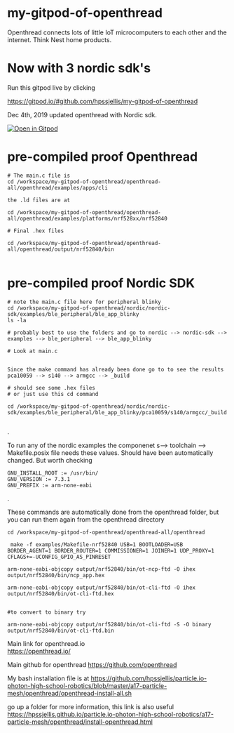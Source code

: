 # my-gitpod-of-openthread

Openthread connects lots of little IoT microcomputers to each other and the internet. Think Nest home products.


# Now with 3 nordic sdk's

Run this gitpod live by clicking


https://gitpod.io/#github.com/hpssjellis/my-gitpod-of-openthread


Dec 4th, 2019 updated openthread with Nordic sdk.


[![Open in Gitpod](https://gitpod.io/button/open-in-gitpod.svg)](https://gitpod.io#snapshot/e709c382-8574-4775-876c-002bfeecc374)


# pre-compiled proof Openthread

```
# The main.c file is
cd /workspace/my-gitpod-of-openthread/openthread-all/openthread/examples/apps/cli

the .ld files are at 

cd /workspace/my-gitpod-of-openthread/openthread-all/openthread/examples/platforms/nrf528xx/nrf52840

# Final .hex files

cd /workspace/my-gitpod-of-openthread/openthread-all/openthread/output/nrf52840/bin


```



# pre-compiled proof Nordic SDK


```
# note the main.c file here for peripheral blinky
cd /workspace/my-gitpod-of-openthread/nordic/nordic-sdk/examples/ble_peripheral/ble_app_blinky
ls -la

# probably best to use the folders and go to nordic --> nordic-sdk --> examples --> ble_peripheral --> ble_app_blinky

# Look at main.c


Since the make command has already been done go to to see the results
pca10059 --> s140 --> armgcc --> _build

# should see some .hex files
# or just use this cd command

cd /workspace/my-gitpod-of-openthread/nordic/nordic-sdk/examples/ble_peripheral/ble_app_blinky/pca10059/s140/armgcc/_build


```
.

To run any of the nordic examples the componenet s--> toolchain --> Makefile.posix file needs these values. Should have been automatically changed. But worth checking

```
GNU_INSTALL_ROOT := /usr/bin/
GNU_VERSION := 7.3.1
GNU_PREFIX := arm-none-eabi

```
.



These commands are automatically done from the openthread folder, but you can run them again from the openthread directory

```
cd /workspace/my-gitpod-of-openthread/openthread-all/openthread

 make -f examples/Makefile-nrf52840 USB=1 BOOTLOADER=USB BORDER_AGENT=1 BORDER_ROUTER=1 COMMISSIONER=1 JOINER=1 UDP_PROXY=1 CFLAGS+=-UCONFIG_GPIO_AS_PINRESET 
 
arm-none-eabi-objcopy output/nrf52840/bin/ot-ncp-ftd -O ihex output/nrf52840/bin/ncp_app.hex

arm-none-eabi-objcopy output/nrf52840/bin/ot-cli-ftd -O ihex output/nrf52840/bin/ot-cli-ftd.hex


#to convert to binary try

arm-none-eabi-objcopy output/nrf52840/bin/ot-cli-ftd -S -O binary output/nrf52840/bin/ot-cli-ftd.bin 

```


Main link for openthread.io   
https://openthread.io/

Main github for openthread 
https://github.com/openthread



My bash installation file is at https://github.com/hpssjellis/particle.io-photon-high-school-robotics/blob/master/a17-particle-mesh/openthread/openthread-install-all.sh

go up a folder for more information, this link is also useful https://hpssjellis.github.io/particle.io-photon-high-school-robotics/a17-particle-mesh/openthread/install-openthread.html
